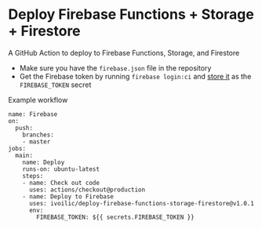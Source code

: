# Deploy Firebase Functions + Storage + Firestore

A GitHub Action to deploy to Firebase Functions, Storage, and Firestore

- Make sure you have the `firebase.json` file in the repository
- Get the Firebase token by running `firebase login:ci` and [store it](https://help.github.com/en/actions/configuring-and-managing-workflows/creating-and-storing-encrypted-secrets) as the `FIREBASE_TOKEN` secret

Example workflow

```
name: Firebase
on:
  push:
    branches:
    - master
jobs:
  main:
    name: Deploy
    runs-on: ubuntu-latest
    steps:
    - name: Check out code
      uses: actions/checkout@production
    - name: Deploy to Firebase
      uses: ivoilic/deploy-firebase-functions-storage-firestore@v1.0.1
      env:
        FIREBASE_TOKEN: ${{ secrets.FIREBASE_TOKEN }}
```
